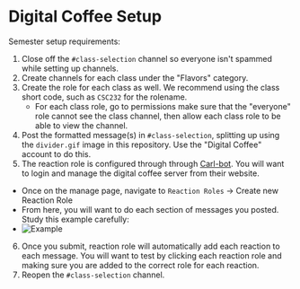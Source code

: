 # Digital Coffee Setup

Semester setup requirements:

1. Close off the `#class-selection` channel so everyone isn't spammed while setting up channels.
2. Create channels for each class under the "Flavors" category. 
3. Create the role for each class as well. We recommend using the class short code, such as `CSC232` for the rolename.
     * For each class role, go to permissions make sure that the "everyone" role cannot see the class channel, then allow each class role to be able to view the channel. 
4. Post the formatted message(s) in `#class-selection`, splitting up using the `divider.gif` image in this repository. Use the "Digital Coffee" account to do this. 
5. The reaction role is configured through through [Carl-bot](https://carl.gg/). You will want to login and manage the digital coffee server from their website.
  * Once on the manage page, navigate to `Reaction Roles` -> Create new Reaction Role
  * From here, you will want to do each section of messages you posted. Study this example carefully: 
  * ![Example](https://i.imgur.com/mQZ6ln1.png "Title")
6. Once you submit, reaction role will automatically add each reaction to each message. You will want to test by clicking each reaction role and making sure you are added to the correct role for each reaction.
7. Reopen the `#class-selection` channel. 
